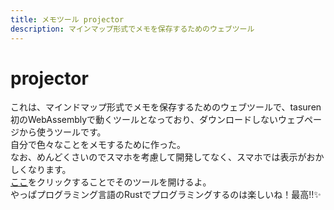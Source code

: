 ```yaml
---
title: メモツール projector
description: マインマップ形式でメモを保存するためのウェブツール
---
```

# projector
これは、マインドマップ形式でメモを保存するためのウェブツールで、tasuren初のWebAssemblyで動くツールとなっており、ダウンロードしないウェブページから使うツールです。  
自分で色々なことをメモするために作った。  
なお、めんどくさいのでスマホを考慮して開発してなく、スマホでは表示がおかしくなります。  
[ここ](https://projector.tasuren.xyz/information.html)をクリックすることでそのツールを開けるよ。  
やっぱプログラミング言語のRustでプログラミングするのは楽しいね！最高‼️✨
